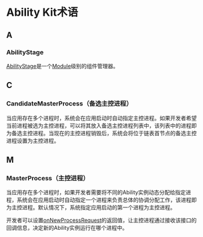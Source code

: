 # Ability Kit术语

<!--Kit: Ability Kit-->
<!--Subsystem: Ability-->
<!--Owner: @ccllee1-->
<!--Designer: @ccllee1-->
<!--Tester: @lixueqing513-->

## A

### AbilityStage

[AbilityStage](../reference/apis-ability-kit/js-apis-app-ability-abilityStage.md)是一个[Module](../quick-start/application-package-overview.md#应用的多module设计机制)级别的组件管理器。

## C

### CandidateMasterProcess（备选主控进程）

当应用存在多个进程时，系统会在应用启动时自动指定主控进程。如果开发者希望当前进程被选为主控进程，可以将其放入备选主控进程列表中，该列表中的进程即为备选主控进程。当现在的主控进程销毁后，系统会将位于链表首节点的备选主控进程设置为主控进程。


## M

### MasterProcess（主控进程）

当应用存在多个进程时，如果开发者需要将不同的Ability实例动态分配给指定进程，系统会在应用启动时自动指定一个进程来负责总体的协调分配工作，该进程即为主控进程。默认情况下，系统指定应用启动的第一个进程为主控进程。

开发者可以设置[onNewProcessRequest](../reference/apis-ability-kit/js-apis-app-ability-abilityStage.md#onnewprocessrequest11)的返回值，让主控进程通过接收该接口的回调信息，决定新的Ability实例运行在哪个进程中。
